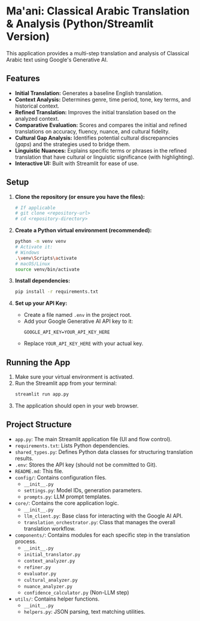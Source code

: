 # Ma'ani: Classical Arabic Translation & Analysis (Python/Streamlit Version)

This application provides a multi-step translation and analysis of Classical Arabic text using Google's Generative AI.

## Features

-   **Initial Translation:** Generates a baseline English translation.
-   **Context Analysis:** Determines genre, time period, tone, key terms, and historical context.
-   **Refined Translation:** Improves the initial translation based on the analyzed context.
-   **Comparative Evaluation:** Scores and compares the initial and refined translations on accuracy, fluency, nuance, and cultural fidelity.
-   **Cultural Gap Analysis:** Identifies potential cultural discrepanncies (_gaps_) and the strategies used to bridge them.
-   **Linguistic Nuances:** Explains specific terms or phrases in the refined translation that have cultural or linguistic significance (with highlighting).
-   **Interactive UI:** Built with Streamlit for ease of use.

## Setup

1. **Clone the repository (or ensure you have the files):**

    ```bash
    # If applicable
    # git clone <repository-url>
    # cd <repository-directory>
    ```

2. **Create a Python virtual environment (recommended):**

    ```bash
    python -m venv venv
    # Activate it:
    # Windows
    .\venv\Scripts\activate
    # macOS/Linux
    source venv/bin/activate
    ```

3. **Install dependencies:**

    ```bash
    pip install -r requirements.txt
    ```

4. **Set up your API Key:**

    - Create a file named `.env` in the project root.
    - Add your Google Generative AI API key to it:
        ```.env
        GOOGLE_API_KEY=YOUR_API_KEY_HERE
        ```
    - Replace `YOUR_API_KEY_HERE` with your actual key.

## Running the App

1. Make sure your virtual environment is activated.
2. Run the Streamlit app from your terminal:
    ```bash
    streamlit run app.py
    ```
3. The application should open in your web browser.

## Project Structure

-   `app.py`: The main Streamlit application file (UI and flow control).
-   `requirements.txt`: Lists Python dependencies.
-   `shared_types.py`: Defines Python data classes for structuring translation results.
-   `.env`: Stores the API key (should not be committed to Git).
-   `README.md`: This file.
-   `config/`: Contains configuration files.
    -   `__init__.py`
    -   `settings.py`: Model IDs, generation parameters.
    -   `prompts.py`: LLM prompt templates.
-   `core/`: Contains the core application logic.
    -   `__init__.py`
    -   `llm_client.py`: Base class for interacting with the Google AI API.
    -   `translation_orchestrator.py`: Class that manages the overall translation workflow.
-   `components/`: Contains modules for each specific step in the translation process.
    -   `__init__.py`
    -   `initial_translator.py`
    -   `context_analyzer.py`
    -   `refiner.py`
    -   `evaluator.py`
    -   `cultural_analyzer.py`
    -   `nuance_analyzer.py`
    -   `confidence_calculator.py` (Non-LLM step)
-   `utils/`: Contains helper functions.
    -   `__init__.py`
    -   `helpers.py`: JSON parsing, text matching utilities.
